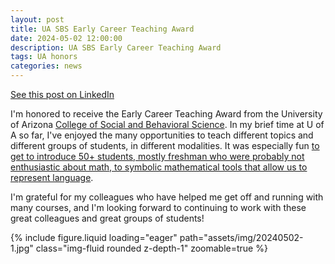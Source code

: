 ```yaml
---
layout: post
title: UA SBS Early Career Teaching Award
date: 2024-05-02 12:00:00
description: UA SBS Early Career Teaching Award
tags: UA honors
categories: news
---
```


[See this post on LinkedIn](https://www.linkedin.com/posts/eric-m-jackson_im-honored-to-receive-the-early-career-teaching-activity-7191850489783767041-lXWe/)

I'm honored to receive the Early Career Teaching Award from the University of Arizona [College of Social and Behavioral Science](https://sbs.arizona.edu/). In my brief time at U of A so far, I've enjoyed the many opportunities to teach different topics and different groups of students, in different modalities. It was especially fun [to get to introduce 50+ students, mostly freshman who were probably not enthusiastic about math, to symbolic mathematical tools that allow us to represent language](https://euangeleo.github.io/courses/ua_123/).

I'm grateful for my colleagues who have helped me get off and running with many courses, and I'm looking forward to continuing to work with these great colleagues and great groups of students!

<div class="row mt-3">
    <div class="col-sm mt-3 mt-md-0">
        {% include figure.liquid loading="eager" path="assets/img/20240502-1.jpg" class="img-fluid rounded z-depth-1" zoomable=true %}
    </div>
</div>
